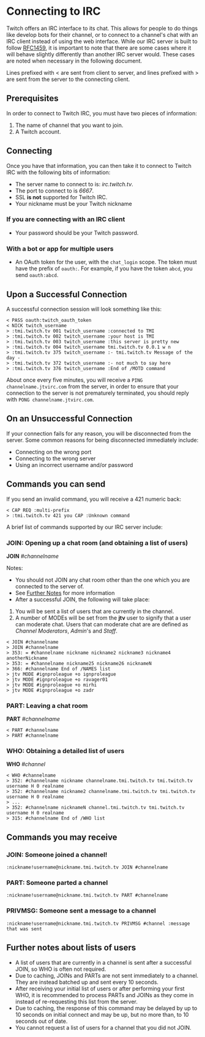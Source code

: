 # Connecting to IRC

Twitch offers an IRC interface to its chat. This allows for people to do things like develop bots for their channel, or to connect to a channel's chat with an IRC client instead of using the web interface. While our IRC server is built to follow [RFC1459](http://tools.ietf.org/html/rfc1459.html), it is important to note that there are some cases where it will behave slightly differently than another IRC server would. These cases are noted when necessary in the following document.

Lines prefixed with < are sent from client to server, and lines prefixed with > are sent from the server to the connecting client.

## Prerequisites
In order to connect to Twitch IRC, you must have two pieces of information:

1. The name of channel that you want to join.
2. A Twitch account.

## Connecting
Once you have that information, you can then take it to connect to Twitch IRC with the following bits of information:

- The server name to connect to is: *irc.twitch.tv*.
- The port to connect to is *6667*.
- SSL **is not** supported for Twitch IRC.
- Your nickname must be your Twitch nickname

### If you are connecting with an IRC client
- Your password should be your Twitch password.

### With a bot or app for multiple users
- An OAuth token for the user, with the `chat_login` scope. The token must have the prefix of `oauth:`. For example, if you have the token `abcd`, you send `oauth:abcd`.

## Upon a Successful Connection
A successful connection session will look something like this:
```
< PASS oauth:twitch_oauth_token
< NICK twitch_username
> :tmi.twitch.tv 001 twitch_username :connected to TMI
> :tmi.twitch.tv 002 twitch_username :your host is TMI
> :tmi.twitch.tv 003 twitch_username :this server is pretty new
> :tmi.twitch.tv 004 twitch_username tmi.twitch.tv 0.0.1 w n
> :tmi.twitch.tv 375 twitch_username :- tmi.twitch.tv Message of the day - 
> :tmi.twitch.tv 372 twitch_username :- not much to say here
> :tmi.twitch.tv 376 twitch_username :End of /MOTD command
```

About once every five minutes, you will receive a `PING channelname.jtvirc.com` from the server, in order to ensure that your connection to the server is not prematurely terminated, you should reply with `PONG channelname.jtvirc.com`.

## On an Unsuccessful Connection
If your connection fails for any reason, you will be disconnected from the server. Some common reasons for being disconnected immediately include:

- Connecting on the wrong port
- Connecting to the wrong server
- Using an incorrect username and/or password

## Commands you can send
If you send an invalid command, you will receive a 421 numeric back:
```
< CAP REQ :multi-prefix
> :tmi.twitch.tv 421 you CAP :Unknown command
```

A brief list of commands supported by our IRC server include:
### JOIN: Opening up a chat room (and obtaining a list of users)
**JOIN** *#channelname*

Notes:

- You should not JOIN any chat room other than the one which you are connected to the server of.
- See [Further Notes](https://github.com/justintv/Twitch-API/blob/master/resources/chat.md#further-notes-about-lists-of-users) for more information
- After a successful JOIN, the following will take place:

1. You will be sent a list of users that are currently in the channel.
2. A number of MODEs will be set from the **jtv** user to signify that a user can moderate chat. Users that can moderate chat are are defined as *Channel Moderators*, *Admin*'s and *Staff*.

```
< JOIN #channelname
> JOIN #channelname
> 353: = #channelname nickname nickname2 nickname3 nickname4 anotherNickname
> 353: = #channelname nickname25 nickname26 nicknameN
> 366: #channelname End of /NAMES list
> jtv MODE #ignproleague +o ignproleague
> jtv MODE #ignproleague +o ravager01
> jtv MODE #ignproleague +o mirhi
> jtv MODE #ignproleague +o zadr
```
### PART: Leaving a chat room
**PART** *#channelname*
```
< PART #channelname
> PART #channelname
````
### WHO: Obtaining a detailed list of users
**WHO** *#channel*
```
< WHO #channelname
> 352: #channelname nickname channelname.tmi.twitch.tv tmi.twitch.tv username H 0 realname
> 352: #channelname nickname2 channelname.tmi.twitch.tv tmi.twitch.tv username H 0 realname
> ...
> 352: #channelname nicknameN channel.tmi.twitch.tv tmi.twitch.tv username H 0 realname
> 315: #channelname End of /WHO list
```

## Commands you may receive
### JOIN: Someone joined a channel!
```:nickname!username@nickname.tmi.twitch.tv JOIN #channelname```

### PART: Someone parted a channel
```:nickname!username@nickname.tmi.twitch.tv PART #channelname```

### PRIVMSG: Someone sent a message to a channel
```:nickname!username@nickname.tmi.twitch.tv PRIVMSG #channel :message that was sent```

## Further notes about lists of users

- A list of users that are currently in a channel is sent after a successful JOIN, so WHO is often not required.
- Due to caching, JOINs and PARTs are not sent immediately to a channel. They are instead batched up and sent every 10 seconds.
- After receiving your initial list of users or after performing your first WHO, it is recommended to process PARTs and JOINs as they come in instead of re-requesting this list from the server.
- Due to caching, the response of this command may be delayed by up to 10 seconds on initial connect and may be up, but no more than, to 10 seconds out of date.
- You cannot request a list of users for a channel that you did not JOIN.
